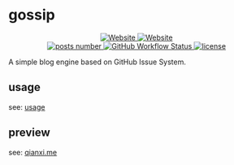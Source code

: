 # gossip

<p align="center">
<a href="https://qianxi.me">
  <img alt="Website" src="https://img.shields.io/website?label=channel&style=flat-square&up_color=blue&up_message=vercel&url=https%3A%2F%2Fqianxi.me">
</a>
<a href="https://qianxi0410.github.io/gossip">
  <img alt="Website" src="https://img.shields.io/website?label=channel&style=flat-square&up_color=blue&up_message=gh%20pages&url=https%3A%2F%2Fqianxi0410.github.io%2Fgossip">
</a>
<br />
<a href="https://github.com/qianxi0410/gossip/issues?q=is%3Aissue+is%3Aopen+sort%3Aupdated-desc+label%3Apublished">
  <img alt="posts number" src="https://img.shields.io/github/issues/qianxi0410/gossip/published?color=green&label=posts&style=flat-square" />
</a>
<a href="https://github.com/qianxi0410/gossip/blob/main/.github/workflows/ci-and-cd.yml">
  <img alt="GitHub Workflow Status" src="https://img.shields.io/github/workflow/status/qianxi0410/gossip/ci-and-cd?style=flat-square">
</a>
<a href="https://github.com/qianxi0410/gossip/blob/main/LICENSE">
  <img alt="license" src="https://img.shields.io/github/license/qianxi0410/gossip?style=flat-square" />
</a>
</p>

A simple blog engine based on GitHub Issue System.

## usage

see: [usage](./usage.md)

## preview

see: [qianxi.me](https://qianxi.me)
